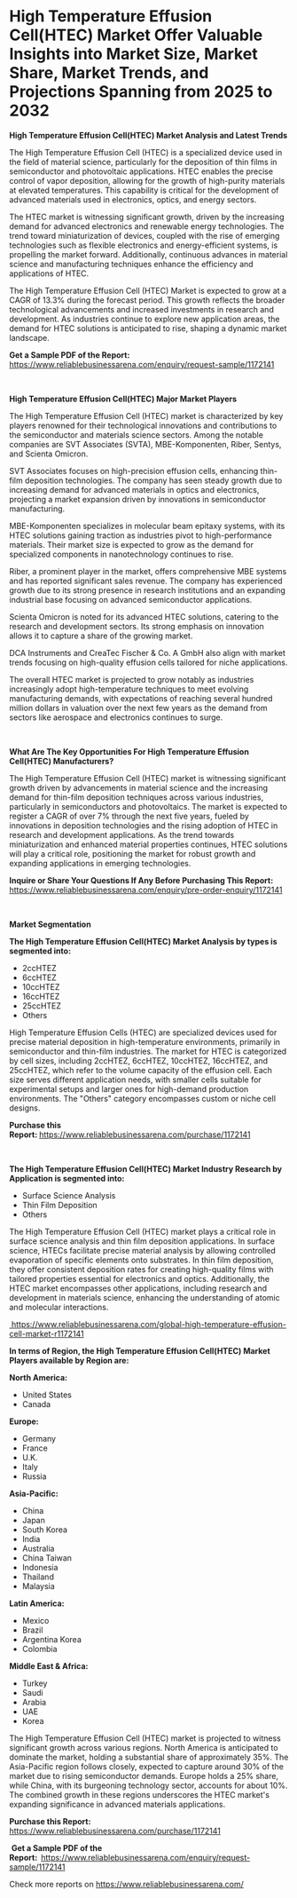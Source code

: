 <p><h1>High Temperature Effusion Cell(HTEC) Market Offer Valuable Insights into Market Size, Market Share, Market Trends, and Projections Spanning from 2025 to 2032</h1></p><p><strong>High Temperature Effusion Cell(HTEC) Market Analysis and Latest Trends</strong></p>
<p><p>The High Temperature Effusion Cell (HTEC) is a specialized device used in the field of material science, particularly for the deposition of thin films in semiconductor and photovoltaic applications. HTEC enables the precise control of vapor deposition, allowing for the growth of high-purity materials at elevated temperatures. This capability is critical for the development of advanced materials used in electronics, optics, and energy sectors.</p><p>The HTEC market is witnessing significant growth, driven by the increasing demand for advanced electronics and renewable energy technologies. The trend toward miniaturization of devices, coupled with the rise of emerging technologies such as flexible electronics and energy-efficient systems, is propelling the market forward. Additionally, continuous advances in material science and manufacturing techniques enhance the efficiency and applications of HTEC. </p><p>The High Temperature Effusion Cell (HTEC) Market is expected to grow at a CAGR of 13.3% during the forecast period. This growth reflects the broader technological advancements and increased investments in research and development. As industries continue to explore new application areas, the demand for HTEC solutions is anticipated to rise, shaping a dynamic market landscape.</p></p>
<p><strong>Get a Sample PDF of the Report:&nbsp;</strong> <a href="https://www.reliablebusinessarena.com/enquiry/request-sample/1172141?utm_campaign=2779&utm_medium=2&utm_source=Github&utm_content=ia&utm_term=11042025&utm_id=high-temperature-effusion-cellhtec">https://www.reliablebusinessarena.com/enquiry/request-sample/1172141</a></p>
<p>&nbsp;</p>
<p><strong>High Temperature Effusion Cell(HTEC) Major Market Players</strong></p>
<p><p>The High Temperature Effusion Cell (HTEC) market is characterized by key players renowned for their technological innovations and contributions to the semiconductor and materials science sectors. Among the notable companies are SVT Associates (SVTA), MBE-Komponenten, Riber, Sentys, and Scienta Omicron.</p><p>SVT Associates focuses on high-precision effusion cells, enhancing thin-film deposition technologies. The company has seen steady growth due to increasing demand for advanced materials in optics and electronics, projecting a market expansion driven by innovations in semiconductor manufacturing.</p><p>MBE-Komponenten specializes in molecular beam epitaxy systems, with its HTEC solutions gaining traction as industries pivot to high-performance materials. Their market size is expected to grow as the demand for specialized components in nanotechnology continues to rise.</p><p>Riber, a prominent player in the market, offers comprehensive MBE systems and has reported significant sales revenue. The company has experienced growth due to its strong presence in research institutions and an expanding industrial base focusing on advanced semiconductor applications.</p><p>Scienta Omicron is noted for its advanced HTEC solutions, catering to the research and development sectors. Its strong emphasis on innovation allows it to capture a share of the growing market.</p><p>DCA Instruments and CreaTec Fischer & Co. A GmbH also align with market trends focusing on high-quality effusion cells tailored for niche applications. </p><p>The overall HTEC market is projected to grow notably as industries increasingly adopt high-temperature techniques to meet evolving manufacturing demands, with expectations of reaching several hundred million dollars in valuation over the next few years as the demand from sectors like aerospace and electronics continues to surge.</p></p>
<p>&nbsp;</p>
<p><strong>What Are The Key Opportunities For High Temperature Effusion Cell(HTEC) Manufacturers?</strong></p>
<p><p>The High Temperature Effusion Cell (HTEC) market is witnessing significant growth driven by advancements in material science and the increasing demand for thin-film deposition techniques across various industries, particularly in semiconductors and photovoltaics. The market is expected to register a CAGR of over 7% through the next five years, fueled by innovations in deposition technologies and the rising adoption of HTEC in research and development applications. As the trend towards miniaturization and enhanced material properties continues, HTEC solutions will play a critical role, positioning the market for robust growth and expanding applications in emerging technologies.</p></p>
<p><strong>Inquire or Share Your Questions If Any Before Purchasing This Report:</strong> <a href="https://www.reliablebusinessarena.com/enquiry/pre-order-enquiry/1172141?utm_campaign=2779&utm_medium=2&utm_source=Github&utm_content=ia&utm_term=11042025&utm_id=high-temperature-effusion-cellhtec">https://www.reliablebusinessarena.com/enquiry/pre-order-enquiry/1172141</a></p>
<p>&nbsp;</p>
<p><strong>Market Segmentation</strong></p>
<p><strong>The High Temperature Effusion Cell(HTEC) Market Analysis by types is segmented into:</strong></p>
<p><ul><li>2ccHTEZ</li><li>6ccHTEZ</li><li>10ccHTEZ</li><li>16ccHTEZ</li><li>25ccHTEZ</li><li>Others</li></ul></p>
<p><p>High Temperature Effusion Cells (HTEC) are specialized devices used for precise material deposition in high-temperature environments, primarily in semiconductor and thin-film industries. The market for HTEC is categorized by cell sizes, including 2ccHTEZ, 6ccHTEZ, 10ccHTEZ, 16ccHTEZ, and 25ccHTEZ, which refer to the volume capacity of the effusion cell. Each size serves different application needs, with smaller cells suitable for experimental setups and larger ones for high-demand production environments. The "Others" category encompasses custom or niche cell designs.</p></p>
<p><strong>Purchase this Report:&nbsp;</strong><a href="https://www.reliablebusinessarena.com/purchase/1172141?utm_campaign=2779&utm_medium=2&utm_source=Github&utm_content=ia&utm_term=11042025&utm_id=high-temperature-effusion-cellhtec">https://www.reliablebusinessarena.com/purchase/1172141</a></p>
<p>&nbsp;</p>
<p><strong>The High Temperature Effusion Cell(HTEC) Market Industry Research by Application is segmented into:</strong></p>
<p><ul><li>Surface Science Analysis</li><li>Thin Film Deposition</li><li>Others</li></ul></p>
<p><p>The High Temperature Effusion Cell (HTEC) market plays a critical role in surface science analysis and thin film deposition applications. In surface science, HTECs facilitate precise material analysis by allowing controlled evaporation of specific elements onto substrates. In thin film deposition, they offer consistent deposition rates for creating high-quality films with tailored properties essential for electronics and optics. Additionally, the HTEC market encompasses other applications, including research and development in materials science, enhancing the understanding of atomic and molecular interactions.</p></p>
<p><a href="https://www.reliablebusinessarena.com/global-high-temperature-effusion-cell-market-r1172141?utm_campaign=2779&utm_medium=2&utm_source=Github&utm_content=ia&utm_term=11042025&utm_id=high-temperature-effusion-cellhtec">&nbsp;https://www.reliablebusinessarena.com/global-high-temperature-effusion-cell-market-r1172141</a></p>
<p><strong>In terms of Region, the High Temperature Effusion Cell(HTEC) Market Players available by Region are:</strong></p>
<p>
    <p> <strong> North America: </strong>
        <ul>
            <li>United States</li>
            <li>Canada</li>
        </ul>
        </p> 
    <p> <strong> Europe: </strong>
        <ul>
            <li>Germany</li>
            <li>France</li>
            <li>U.K.</li>
            <li>Italy</li>
            <li>Russia</li>
        </ul>
        </p> 
    <p> <strong> Asia-Pacific: </strong>
        <ul>
            <li>China</li>
            <li>Japan</li>
            <li>South Korea</li>
            <li>India</li>
            <li>Australia</li>
            <li>China Taiwan</li>
            <li>Indonesia</li>
            <li>Thailand</li>
            <li>Malaysia</li>
        </ul>
        </p> 
    <p> <strong> Latin America: </strong>
        <ul>
            <li>Mexico</li>
            <li>Brazil</li>
            <li>Argentina Korea</li>
            <li>Colombia</li>
        </ul>
        </p> 
    <p> <strong> Middle East & Africa: </strong>
        <ul>
            <li>Turkey</li>
            <li>Saudi</li>
            <li>Arabia</li>
            <li>UAE</li>
            <li>Korea</li>
        </ul>
    </p>
    </p>
<p><p>The High Temperature Effusion Cell (HTEC) market is projected to witness significant growth across various regions. North America is anticipated to dominate the market, holding a substantial share of approximately 35%. The Asia-Pacific region follows closely, expected to capture around 30% of the market due to rising semiconductor demands. Europe holds a 25% share, while China, with its burgeoning technology sector, accounts for about 10%. The combined growth in these regions underscores the HTEC market's expanding significance in advanced materials applications.</p></p>
<p><strong>Purchase this Report: </strong><a href="https://www.reliablebusinessarena.com/purchase/1172141?utm_campaign=2779&utm_medium=2&utm_source=Github&utm_content=ia&utm_term=11042025&utm_id=high-temperature-effusion-cellhtec">https://www.reliablebusinessarena.com/purchase/1172141</a></p>
<p>&nbsp;<strong>Get a Sample PDF of the Report:&nbsp;&nbsp;</strong><a href="https://www.reliablebusinessarena.com/enquiry/request-sample/1172141?utm_campaign=2779&utm_medium=2&utm_source=Github&utm_content=ia&utm_term=11042025&utm_id=high-temperature-effusion-cellhtec">https://www.reliablebusinessarena.com/enquiry/request-sample/1172141</a></p>
<p><strong></strong></p>
<p>Check more reports on <a href="https://www.reliablebusinessarena.com/?utm_campaign=2779&utm_medium=2&utm_source=Github&utm_content=ia&utm_term=11042025&utm_id=high-temperature-effusion-cellhtec">https://www.reliablebusinessarena.com/</a></p>